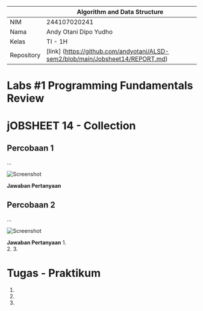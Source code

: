 |  | Algorithm and Data Structure |
|--|--|
| NIM |  244107020241|
| Nama |  Andy Otani Dipo Yudho |
| Kelas | TI - 1H |
| Repository | [link] (https://github.com/andyotani/ALSD-sem2/blob/main/Jobsheet14/REPORT.md) |

# Labs #1 Programming Fundamentals Review
# jOBSHEET 14 - Collection


## Percobaan 1 
...

![Screenshot](img/img1.png)

**Jawaban Pertanyaan**


## Percobaan 2 
...

![Screenshot](img2.png)

**Jawaban Pertanyaan**
1.  
2. 
3. 

# Tugas - Praktikum

1. 
2. 
3. 